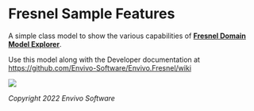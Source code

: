 # Fresnel Sample Features

A simple class model to show the various capabilities of [**Fresnel Domain Model Explorer**](https://github.com/Envivo-Software/Envivo.Fresnel).

Use this model along with the Developer documentation at
https://github.com/Envivo-Software/Envivo.Fresnel/wiki

![](https://www.envivo.co.uk/images/Fresnel_logo_docs_logo.png)

*Copyright 2022 Envivo Software*